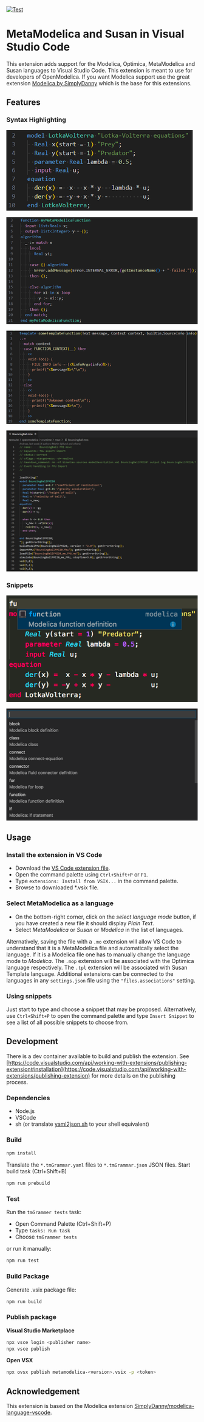 [![Test](https://github.com/AnHeuermann/modelica-language-vscode/actions/workflows/ci.yml/badge.svg)](https://github.com/AnHeuermann/modelica-language-vscode/actions/workflows/ci.yml)

# MetaModelica and Susan in Visual Studio Code

This extension adds support for the Modelica, Optimica, MetaModelica and Susan
languages to Visual Studio Code. This extension is meant to use for developers
of OpenModelica. If you want Modelica support use the great extension [Modelica
by
SimplyDanny](https://marketplace.visualstudio.com/items?itemName=SimplyDanny.modelica)
which is the base for this extensions.

## Features

### Syntax Highlighting

![Modelica](./images/modelica.png)

![MetaModelica](./images/metamodelica.png)

![Susan](./images/susan-template.png)

![OpenModelica Scripting](./images/scripting.png)

### Snippets

![snippets-editor](./images/snippets-editor.png)

![snippets-command-palette](./images/snippets-command-palette.png)

## Usage

### Install the extension in VS Code

* Download the [VS Code extension file](https://github.com/AnHeuermann/modelica-language-vscode/releases/tag/v0.1.0).
* Open the command palette using `Ctrl+Shift+P` or `F1`.
* Type `extensions: Install from VSIX...` in the command palette.
* Browse to downloaded *.vsix file.

### Select MetaModelica as a language

* On the bottom-right corner, click on the *select language mode* button, if you
  have created a new file it should display *Plain Text*.
* Select *MetaModelica* or *Susan* or *Modelica* in the list of languages.

Alternatively, saving the file with a `.mo` extension will allow VS Code to
understand that it is a MetaModelica file and automatically select the language.
If it is a Modelica file one has to manually change the language mode to
*Modelica*. The `.mop` extension will be associated with the Optimica language
respectively. The `.tpl` extension will be associated with Susan Template
language. Additional extensions can be connected to the languages in any
`settings.json` file using the `"files.associations"` setting.

### Using snippets

Just start to type and choose a snippet that may be proposed. Alternatively, use
`Ctrl+Shift+P` to open the command palette and type `Insert Snippet` to see a
list of all possible snippets to choose from.

## Development

There is a dev container available to build and publish the extension.
See
[https://code.visualstudio.com/api/working-with-extensions/publishing-extension#installation](https://code.visualstudio.com/api/working-with-extensions/publishing-extension)
for more details on the publishing process.

### Dependencies

  - Node.js
  - VSCode
  - sh (or translate [yaml2json.sh](./yaml2json.sh) to your shell equivalent)

### Build

```bash
npm install
```

Translate the `*.tmGrammar.yaml` files to `*.tmGrammar.json` JSON files.
Start build task (Ctrl+Shift+B)

```bash
npm run prebuild
```

### Test

Run the `tmGrammer tests` task:
  - Open Command Palette (Ctrl+Shift+P)
  - Type `tasks: Run task`
  - Choose `tmGrammer tests`

or run it manually:

```bash
npm run test
```

### Build Package

Generate .vsix package file:
```bash
npm run build
```

### Publish package

**Visual Studio Marketplace**

```bash
npx vsce login <publisher name>
npx vsce publish
```

**Open VSX**

```bash
npx ovsx publish metamodelica-<version>.vsix -p <token>
```

## Acknowledgement

This extension is based on the Modelica extension
[SimplyDanny/modelica-language-vscode](https://github.com/SimplyDanny/modelica-language-vscode).
